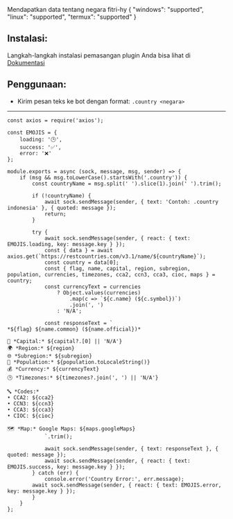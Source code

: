 <title>Country</title>
<desc>Mendapatkan data tentang negara</desc>
<github>fitri-hy</github>
<support>
  {
    "windows": "supported",
    "linux": "supported",
    "termux": "supported"
  }
</support>

## Instalasi:
Langkah-langkah instalasi pemasangan plugin Anda bisa lihat di [Dokumentasi](/docs#Plugin)

## Penggunaan:
- Kirim pesan teks ke bot dengan format: `.country <negara>`

---

```
const axios = require('axios');

const EMOJIS = {
    loading: '🕒',
    success: '✅',
    error: '❌'
};

module.exports = async (sock, message, msg, sender) => {
    if (msg && msg.toLowerCase().startsWith('.country')) {
        const countryName = msg.split(' ').slice(1).join(' ').trim();

        if (!countryName) {
            await sock.sendMessage(sender, { text: 'Contoh: .country indonesia' }, { quoted: message });
            return;
        }

        try {
			await sock.sendMessage(sender, { react: { text: EMOJIS.loading, key: message.key } });
            const { data } = await axios.get(`https://restcountries.com/v3.1/name/${countryName}`);
            const country = data[0];
            const { flag, name, capital, region, subregion, population, currencies, timezones, cca2, ccn3, cca3, cioc, maps } = country;
            const currencyText = currencies
                ? Object.values(currencies)
                    .map(c => `${c.name} (${c.symbol})`)
                    .join(', ')
                : 'N/A';

            const responseText = `
*${flag} ${name.common} (${name.official})*

📍 *Capital:* ${capital?.[0] || 'N/A'}
🌍 *Region:* ${region}
🌐 *Subregion:* ${subregion}
👥 *Population:* ${population.toLocaleString()}
💰 *Currency:* ${currencyText}
🕒 *Timezones:* ${timezones?.join(', ') || 'N/A'}

🔤 *Codes:*
• CCA2: ${cca2}
• CCN3: ${ccn3}
• CCA3: ${cca3}
• CIOC: ${cioc}

🗺️ *Map:* Google Maps: ${maps.googleMaps}
            `.trim();

            await sock.sendMessage(sender, { text: responseText }, { quoted: message });
			await sock.sendMessage(sender, { react: { text: EMOJIS.success, key: message.key } });
        } catch (err) {
            console.error('Country Error:', err.message);
		await sock.sendMessage(sender, { react: { text: EMOJIS.error, key: message.key } });
        }
    }
};
```